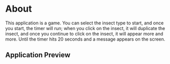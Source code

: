 # About

This application is a game. You can select the insect type to start, and once you start, the timer will run; when you click on the insect, it will duplicate the insect, and once you continue to click on the insect, it will appear more and more. Until the timer hits 20 seconds and a message appears on the screen.

## Application Preview